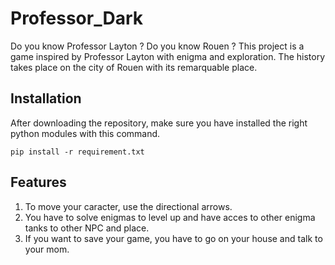 # Professor_Dark

Do you know Professor Layton ? Do you know Rouen ?
This project is a game inspired by Professor Layton with enigma and exploration. The history takes place on the city of Rouen with its remarquable place.

## Installation

After downloading the repository, make sure you have installed the right python modules with this command.

``` pip install -r requirement.txt ```

## Features

1. To move your caracter, use the directional arrows.
2. You have to solve enigmas to level up and have acces to other enigma tanks to other NPC and place.
3. If you want to save your game, you have to go on your house and talk to your mom.
